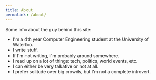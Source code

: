 ```yaml
---
title: About
permalink: /about/
---
```


Some info about the guy behind this site:

* I'm a 4th year Computer Engineering student at the University of Waterloo.
* I write stuff.
* If I'm not writing, I'm probably around somewhere.
* I read up on a lot of things: tech, politics, world events, etc.
* I can either be very talkative or not at all.
* I prefer solitude over big crowds, but I'm not a complete introvert.
